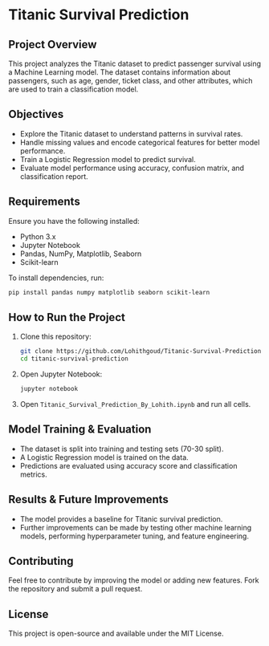 
# Titanic Survival Prediction

## Project Overview
This project analyzes the Titanic dataset to predict passenger survival using a Machine Learning model. The dataset contains information about passengers, such as age, gender, ticket class, and other attributes, which are used to train a classification model.

## Objectives
- Explore the Titanic dataset to understand patterns in survival rates.
- Handle missing values and encode categorical features for better model performance.
- Train a Logistic Regression model to predict survival.
- Evaluate model performance using accuracy, confusion matrix, and classification report.

## Requirements
Ensure you have the following installed:
- Python 3.x
- Jupyter Notebook
- Pandas, NumPy, Matplotlib, Seaborn
- Scikit-learn

To install dependencies, run:
```bash
pip install pandas numpy matplotlib seaborn scikit-learn
```

## How to Run the Project
1. Clone this repository:
   ```bash
   git clone https://github.com/Lohithgoud/Titanic-Survival-Prediction.git
   cd titanic-survival-prediction
   ```

2. Open Jupyter Notebook:
   ```bash
   jupyter notebook
   ```

3. Open `Titanic_Survival_Prediction_By_Lohith.ipynb` and run all cells.

## Model Training & Evaluation
- The dataset is split into training and testing sets (70-30 split).
- A Logistic Regression model is trained on the data.
- Predictions are evaluated using accuracy score and classification metrics.

## Results & Future Improvements
- The model provides a baseline for Titanic survival prediction.
- Further improvements can be made by testing other machine learning models, performing hyperparameter tuning, and feature engineering.

## Contributing
Feel free to contribute by improving the model or adding new features. Fork the repository and submit a pull request.

## License
This project is open-source and available under the MIT License.


